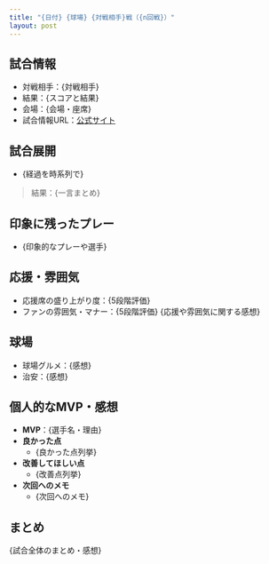 ```yaml
---
title: "{日付} {球場} {対戦相手}戦（{n回戦}）"
layout: post
---
```


## 試合情報
- 対戦相手：{対戦相手}
- 結果：{スコアと結果}
- 会場：{会場・座席}
- 試合情報URL：[公式サイト]({公式URL})

<!--more-->

## 試合展開
- {経過を時系列で}

> 結果：{一言まとめ}

## 印象に残ったプレー
- {印象的なプレーや選手}

## 応援・雰囲気
- 応援席の盛り上がり度：{5段階評価}
- ファンの雰囲気・マナー：{5段階評価}
{応援や雰囲気に関する感想}

## 球場
- 球場グルメ：{感想}
- 治安：{感想}

## 個人的なMVP・感想
- **MVP**：{選手名・理由}
- **良かった点**  
  - {良かった点列挙}
- **改善してほしい点**  
  - {改善点列挙}
- **次回へのメモ**  
  - {次回へのメモ}

## まとめ
{試合全体のまとめ・感想}